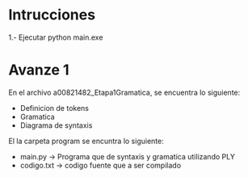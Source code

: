 # Intrucciones
1.- Ejecutar python main.exe

# Avanze 1
En el archivo a00821482_Etapa1Gramatica, se encuentra lo siguiente:
+ Definicion de tokens
+ Gramatica
+ Diagrama de syntaxis

El la carpeta program se encuntra lo siguiente:
+ main.py -> Programa que de syntaxis y gramatica utilizando PLY
+ codigo.txt -> codigo fuente que a ser compilado 